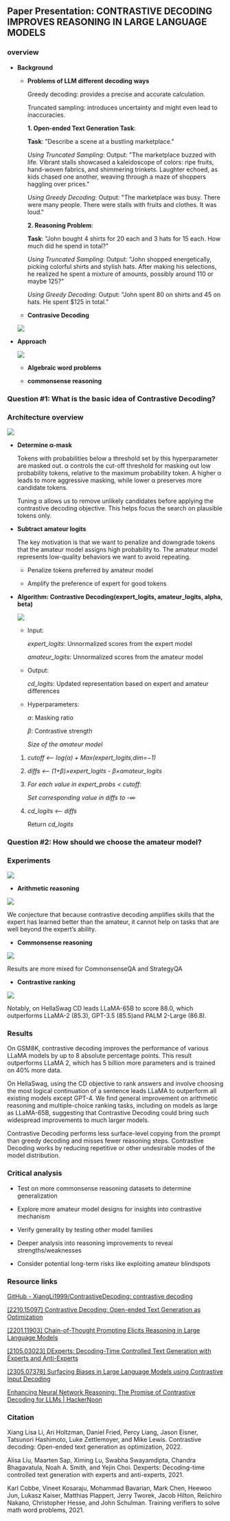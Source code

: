 ## Paper Presentation: CONTRASTIVE DECODING IMPROVES REASONING IN LARGE LANGUAGE MODELS

### overview

- **Background**
  
  - **Problems of LLM different decoding ways**
    
    Greedy decoding: provides a precise and accurate calculation.
    
    Truncated sampling: introduces uncertainty and might even lead to inaccuracies.
    
    **1. Open-ended Text Generation Task**:
    
    **Task**: "Describe a scene at a bustling marketplace."
    
    *Using Truncated Sampling*: Output: "The marketplace buzzed with life. Vibrant stalls showcased a kaleidoscope of colors: ripe fruits, hand-woven fabrics, and shimmering trinkets. Laughter echoed, as kids chased one another, weaving through a maze of shoppers haggling over prices."
    
    *Using Greedy Decoding*: Output: "The marketplace was busy. There were many people. There were stalls with fruits and clothes. It was loud."
    
    **2. Reasoning Problem**:
    
    **Task**: "John bought 4 shirts for 20 each and 3 hats for 15 each. How much did he spend in total?"
    
    *Using Truncated Sampling*: Output: "John shopped energetically, picking colorful shirts and stylish hats. After making his selections, he realized he spent a mixture of amounts, possibly around 110 or maybe 125?"
    
    *Using Greedy Decoding*: Output: "John spent 80 on shirts and 45 on hats. He spent $125 in total."
  
  - **Contrasive Decoding**
  
  ![](/Users/geqinwen/Library/Application%20Support/marktext/images/2023-10-29-23-29-47-image.png)

- **Approach**
  
  ![](/Users/geqinwen/Library/Application%20Support/marktext/images/2023-10-29-23-31-56-image.png)
  
  - **Algebraic word problems**
  
  - **commonsense reasoning**

### Question #1: What is the basic idea of Contrastive Decoding?

### Architecture overview

![](/Users/geqinwen/Library/Application%20Support/marktext/images/2023-10-29-23-54-32-image.png)

- **Determine α-mask**
  
  Tokens with probabilities below a threshold set by this hyperparameter are masked out. α controls the cut-off threshold for masking out low probability tokens, relative to the maximum probability token. A higher α leads to more aggressive masking, while lower α preserves more candidate tokens.
  
  Tuning α allows us to remove unlikely candidates before applying the contrastive decoding objective. This helps focus the search on plausible tokens only.

- **Subtract amateur logits**
  
  The key motivation is that we want to penalize and downgrade tokens that the amateur model assigns high probability to. The amateur model represents
  low-quality behaviors we want to avoid repeating.
  
  - Penalize tokens preferred by amateur model
  
  - Amplify the preference of expert for good tokens

- **Algorithm: Contrastive Decoding(expert_logits, amateur_logits, alpha, beta)**
  
  ![](/Users/geqinwen/Library/Application%20Support/marktext/images/2023-10-30-00-13-20-image.png)
  
  - Input:
    
    *expert_logits*: Unnormalized scores from the expert model
    
    *amateur_logits*: Unnormalized scores from the amateur model
  
  - Output:
    
    *cd_logits*: Updated representation based on expert and amateur differences
  
  - Hyperparameters:
    
    *α*: Masking ratio
    
    *β*: Contrastive strength
    
    *Size of the amateur model*
  1. *cutoff <— log(α) + Max(expert_logits,dim=−1)*
  
  2. *diffs <— (1+β)×expert_logits - β×amateur_logits*
  
  3. *For each value in expert_probs < cutoff:*
     
       *Set corresponding value in diffs to -∞*
  
  4. *cd_logits <— diffs*
     
     Return *cd_logits*

### Question #2: How should we choose the amateur model?

### Experiments

![](/Users/geqinwen/Library/Application%20Support/marktext/images/2023-10-30-00-18-03-image.png)

- **Arithmetic reasoning**

![](/Users/geqinwen/Library/Application%20Support/marktext/images/2023-10-30-00-18-59-image.png)

We conjecture that because contrastive decoding amplifies skills that the expert has learned better than the amateur, it cannot help on tasks that are well beyond the expert’s ability.

- **Commonsense reasoning**

![](/Users/geqinwen/Library/Application%20Support/marktext/images/2023-10-30-00-19-10-image.png)

Results are more mixed for CommonsenseQA and StrategyQA

- **Contrastive ranking**

![](/Users/geqinwen/Library/Application%20Support/marktext/images/2023-10-30-00-20-24-image.png)

Notably, on HellaSwag CD leads LLaMA-65B to score 88.0, which outperforms LLaMA-2
(85.3), GPT-3.5 (85.5)and PALM 2-Large (86.8).

### Results

On GSM8K, contrastive decoding improves the performance of various LLaMA models by up to 8 absolute percentage points. This result outperforms LLaMA 2, which has 5 billion more parameters and is trained on 40% more data.

On HellaSwag, using the CD objective to rank answers and involve choosing the most logical continuation of a sentence leads LLaMA to outperform all existing models except GPT-4. We find general improvement on arithmetic reasoning and multiple-choice ranking tasks, including on models as large as LLaMA-65B, suggesting that Contrastive Decoding could bring such widespread improvements to much larger models.

Contrastive Decoding performs less surface-level copying from the prompt than greedy decoding and misses fewer reasoning steps. Contrastive Decoding works by reducing repetitive or other undesirable modes of the model distribution.

### Critical analysis

- Test on more commonsense reasoning datasets to determine generalization

- Explore more amateur model designs for insights into contrastive mechanism

- Verify generality by testing other model families

- Deeper analysis into reasoning improvements to reveal strengths/weaknesses

- Consider potential long-term risks like exploiting amateur blindspots

### Resource links

[GitHub - XiangLi1999/ContrastiveDecoding: contrastive decoding](https://github.com/XiangLi1999/ContrastiveDecoding)

[[2210.15097] Contrastive Decoding: Open-ended Text Generation as Optimization](https://arxiv.org/abs/2210.15097)

[[2201.11903] Chain-of-Thought Prompting Elicits Reasoning in Large Language Models](https://arxiv.org/abs/2201.11903)

[[2105.03023] DExperts: Decoding-Time Controlled Text Generation with Experts and Anti-Experts](https://arxiv.org/abs/2105.03023)

[[2305.07378] Surfacing Biases in Large Language Models using Contrastive Input Decoding](https://arxiv.org/abs/2305.07378)

[Enhancing Neural Network Reasoning: The Promise of Contrastive Decoding for LLMs | HackerNoon](https://hackernoon.com/enhancing-neural-network-reasoning-the-promise-of-contrastive-decoding-for-llms)

### Citation

Xiang Lisa Li, Ari Holtzman, Daniel Fried, Percy Liang, Jason Eisner, Tatsunori Hashimoto, Luke Zettlemoyer, and Mike Lewis. Contrastive decoding: Open-ended text generation as optimization, 2022.

Alisa Liu, Maarten Sap, Ximing Lu, Swabha Swayamdipta, Chandra Bhagavatula, Noah A. Smith, and Yejin Choi. Dexperts: Decoding-time controlled text generation with experts and anti-experts, 2021.

Karl Cobbe, Vineet Kosaraju, Mohammad Bavarian, Mark Chen, Heewoo Jun, Lukasz Kaiser, Matthias Plappert, Jerry Tworek, Jacob Hilton, Reiichiro Nakano, Christopher Hesse, and John Schulman. Training verifiers to solve math word problems, 2021.


